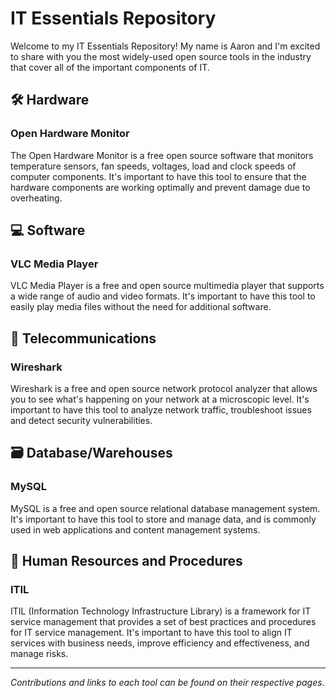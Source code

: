 # IT Essentials Repository

Welcome to my IT Essentials Repository! My name is Aaron and I'm excited to share with you the most widely-used open source tools in the industry that cover all of the important components of IT.

## 🛠️ Hardware

### Open Hardware Monitor

The Open Hardware Monitor is a free open source software that monitors temperature sensors, fan speeds, voltages, load and clock speeds of computer components. It's important to have this tool to ensure that the hardware components are working optimally and prevent damage due to overheating.


## 💻 Software

### VLC Media Player

VLC Media Player is a free and open source multimedia player that supports a wide range of audio and video formats. It's important to have this tool to easily play media files without the need for additional software.


## 📡 Telecommunications

### Wireshark

Wireshark is a free and open source network protocol analyzer that allows you to see what's happening on your network at a microscopic level. It's important to have this tool to analyze network traffic, troubleshoot issues and detect security vulnerabilities.

## 🗃️ Database/Warehouses

### MySQL

MySQL is a free and open source relational database management system. It's important to have this tool to store and manage data, and is commonly used in web applications and content management systems.

## 🤝 Human Resources and Procedures

### ITIL

ITIL (Information Technology Infrastructure Library) is a framework for IT service management that provides a set of best practices and procedures for IT service management. It's important to have this tool to align IT services with business needs, improve efficiency and effectiveness, and manage risks.

---

_Contributions and links to each tool can be found on their respective pages._
